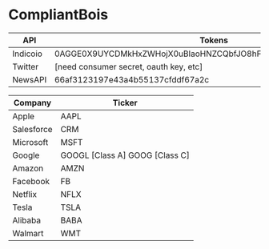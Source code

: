 # CompliantBois
| API      | Tokens                                                             |
|----------|--------------------------------------------------------------------|
| Indicoio | 0AGGE0X9UYCDMkHxZWHojX0uBIaoHNZCQbfJO8hFx0g7nj9OJYEPJl2NzdBDdgtJ |
| Twitter  | [need consumer secret, oauth key, etc]                            |
| NewsAPI  | 66af3123197e43a4b55137cfddf67a2c |


| Company    | Ticker                          |
|------------|---------------------------------|
| Apple      | AAPL                            |
| Salesforce | CRM                             |
| Microsoft  | MSFT                            |
| Google     | GOOGL [Class A]  GOOG [Class C] |
| Amazon     | AMZN                            |
| Facebook   | FB                              |
| Netflix    | NFLX                            |
| Tesla      | TSLA                            |
| Alibaba    | BABA                            |
| Walmart    | WMT                             |

